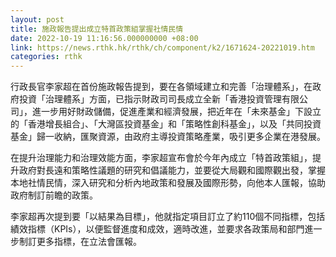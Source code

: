 ```yaml
---
layout: post
title: 施政報告提出成立特首政策組掌握社情民情
date: 2022-10-19 11:16:56.000000000 +08:00
link: https://news.rthk.hk/rthk/ch/component/k2/1671624-20221019.htm
categories: rthk
---
```


行政長官李家超在首份施政報告提到，要在各領域建立和完善「治理體系」，在政府投資「治理體系」方面，已指示財政司司長成立全新「香港投資管理有限公司」，進一步用好財政儲備，促進產業和經濟發展，把近年在「未來基金」下設立的「香港增長組合」、「大灣區投資基金」和「策略性創科基金」，以及「共同投資基金」歸一收納，匯聚資源，由政府主導投資策略產業，吸引更多企業在港發展。

在提升治理能力和治理效能方面，李家超宣布會於今年內成立「特首政策組」，提升政府對長遠和策略性議題的研究和倡議能力，並要從大局觀和國際觀出發，掌握本地社情民情，深入研究和分析內地政策和發展及國際形勢，向他本人匯報，協助政府制訂前瞻的政策。

李家超再次提到要「以結果為目標」，他就指定項目訂立了約110個不同指標，包括績效指標（KPIs），以便監督進度和成效，適時改進，並要求各政策局和部門進一步制訂更多指標，在立法會匯報。
